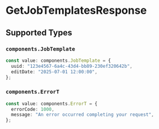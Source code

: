 # GetJobTemplatesResponse


## Supported Types

### `components.JobTemplate`

```typescript
const value: components.JobTemplate = {
  uuid: "123e4567-6a4c-43d4-bb89-230ef320642b",
  editDate: "2025-07-01 12:00:00",
};
```

### `components.ErrorT`

```typescript
const value: components.ErrorT = {
  errorCode: 1000,
  message: "An error occurred completing your request",
};
```

